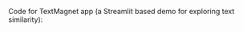 Code for TextMagnet app (a Streamlit based demo for exploring text similarity):
[](https://textmagnet.streamlit.app/)
